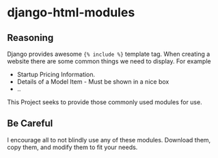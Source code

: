 # django-html-modules

Reasoning
-----------

Django provides awesome `{% include %}` template tag. When creating a website there are some common things we need to display. For example
* Startup Pricing Information.
* Details of a Model Item - Must be shown in a nice box
* ..

This Project seeks to provide those commonly used modules for use.

Be Careful
-------------
I encourage all to not blindly use any of these modules. Download them, copy them, and modify them to fit your needs.

